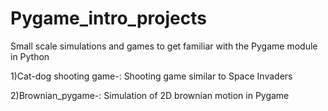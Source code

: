 # Pygame_intro_projects
Small scale simulations and games to get familiar with the Pygame module in Python

1)Cat-dog shooting game-: Shooting game similar to Space Invaders

2)Brownian_pygame-: Simulation of 2D brownian motion in Pygame
